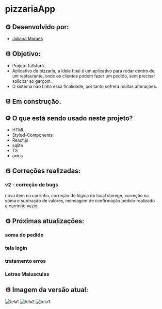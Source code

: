 # pizzariaApp

## ⚙️ Desenvolvido por: 
- [Juliana Moraes](https://github.com/jhmoraes)

## ⚙️ Objetivo:
- Projeto fullstack
- Aplicativo de pizzaria, a ideia final é um aplicativo para rodar dentro de um restaurante, onde os clientes podem fazer um pedido, sem precisar solicitar ao garçom.
- O sistema não tinha essa finalidade, por tanto sofrerá muitas alterações.

## ⚙️ Em construção.

## ⚙️ O que está sendo usado neste projeto?
- HTML
- Styled-Components
- React.js
- sqlite
- TS
- axios


## ⚙️ Correções realizadas:
### v2 - correção de bugs
novo item no carrinho, correção de lógica do local storege, correção na soma e subtração de valores, mensagem de confirmação pedido realizado e carrinho vazio.

## ⚙️ Próximas atualizações:
### soma do pedido
### tela login 
### tratamento erros
### Letras Maiusculas


## ⚙️ Imagem da versão atual:
![tela1](https://user-images.githubusercontent.com/56547690/207610355-547f50c7-02b4-4071-ba80-e460c57e430c.jpg)
![tela2](https://user-images.githubusercontent.com/56547690/207610566-f22a0dbd-a187-4486-9b96-1b34e24e876a.jpg)
![tela3](https://user-images.githubusercontent.com/56547690/207610681-916f7f96-3707-456e-b4b5-9a7e458b563f.jpg)
